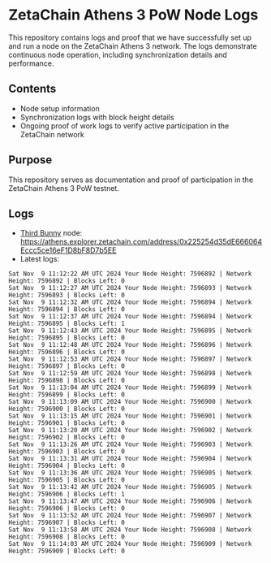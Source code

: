 # ZetaChain Athens 3 PoW Node Logs
This repository contains logs and proof that we have successfully set up and run a node on the ZetaChain Athens 3 network. The logs demonstrate continuous node operation, including synchronization details and performance.

## Contents
- Node setup information
- Synchronization logs with block height details
- Ongoing proof of work logs to verify active participation in the ZetaChain network

## Purpose
This repository serves as documentation and proof of participation in the ZetaChain Athens 3 PoW testnet.

## Logs

- [Third Bunny](https://thirdbunny.xyz/) node: https://athens.explorer.zetachain.com/address/0x225254d35dE666064Eccc5ce16eF1D8bF8D7b5EE
- Latest logs:
```
Sat Nov  9 11:12:22 AM UTC 2024 Your Node Height: 7596892 | Network Height: 7596892 | Blocks Left: 0
Sat Nov  9 11:12:27 AM UTC 2024 Your Node Height: 7596893 | Network Height: 7596893 | Blocks Left: 0
Sat Nov  9 11:12:32 AM UTC 2024 Your Node Height: 7596894 | Network Height: 7596894 | Blocks Left: 0
Sat Nov  9 11:12:37 AM UTC 2024 Your Node Height: 7596894 | Network Height: 7596895 | Blocks Left: 1
Sat Nov  9 11:12:43 AM UTC 2024 Your Node Height: 7596895 | Network Height: 7596895 | Blocks Left: 0
Sat Nov  9 11:12:48 AM UTC 2024 Your Node Height: 7596896 | Network Height: 7596896 | Blocks Left: 0
Sat Nov  9 11:12:53 AM UTC 2024 Your Node Height: 7596897 | Network Height: 7596897 | Blocks Left: 0
Sat Nov  9 11:12:59 AM UTC 2024 Your Node Height: 7596898 | Network Height: 7596898 | Blocks Left: 0
Sat Nov  9 11:13:04 AM UTC 2024 Your Node Height: 7596899 | Network Height: 7596899 | Blocks Left: 0
Sat Nov  9 11:13:09 AM UTC 2024 Your Node Height: 7596900 | Network Height: 7596900 | Blocks Left: 0
Sat Nov  9 11:13:15 AM UTC 2024 Your Node Height: 7596901 | Network Height: 7596901 | Blocks Left: 0
Sat Nov  9 11:13:20 AM UTC 2024 Your Node Height: 7596902 | Network Height: 7596902 | Blocks Left: 0
Sat Nov  9 11:13:26 AM UTC 2024 Your Node Height: 7596903 | Network Height: 7596903 | Blocks Left: 0
Sat Nov  9 11:13:31 AM UTC 2024 Your Node Height: 7596904 | Network Height: 7596904 | Blocks Left: 0
Sat Nov  9 11:13:36 AM UTC 2024 Your Node Height: 7596905 | Network Height: 7596905 | Blocks Left: 0
Sat Nov  9 11:13:42 AM UTC 2024 Your Node Height: 7596905 | Network Height: 7596906 | Blocks Left: 1
Sat Nov  9 11:13:47 AM UTC 2024 Your Node Height: 7596906 | Network Height: 7596906 | Blocks Left: 0
Sat Nov  9 11:13:52 AM UTC 2024 Your Node Height: 7596907 | Network Height: 7596907 | Blocks Left: 0
Sat Nov  9 11:13:58 AM UTC 2024 Your Node Height: 7596908 | Network Height: 7596908 | Blocks Left: 0
Sat Nov  9 11:14:03 AM UTC 2024 Your Node Height: 7596909 | Network Height: 7596909 | Blocks Left: 0
```
